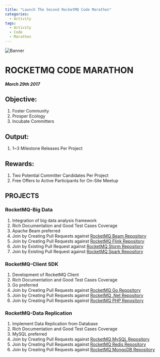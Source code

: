 ```yaml
---
title: "Launch The Second RocketMQ Code Marathon"
categories:
  - Activity
tags:
  - Activity
  - Code
  - Marathon
---
```


![Banner](/assets/images/blog/banner.jpg)
# ROCKETMQ CODE MARATHON [<i class='fa fa-link'></i>](/assets/attachment/launch-second-rocketmq-code-marathon.pdf)
##### March 29th 2017

## Objective:
1. Foster Community
1. Prosper Ecology
1. Incubate Committers

## Output:
1. 1~3 Milestone Releases Per Project

## Rewards:
1. Two Potential Committer Candidates Per Project
1. Free Offers to Active Participants for On-Site Meetup

## PROJECTS

### RocketMQ-Big Data
1. Integration of big data analysis framework
1. Rich Documentation and Good Test Cases Coverage
1. Apache Beam preferred 
2. Join by Creating Pull Requests against [RocketMQ Beam Repository](https://github.com/apache/incubator-rocketmq-externals)
3. Join by Creating Pull Requests against [RocketMQ Flink Repository](https://github.com/apache/incubator-rocketmq-externals)
4. Join by Existing Pull Request against [RocketMQ Storm Repository](https://github.com/apache/storm/pull/2024)
4. Join by Existing Pull Request against [RocketMQ Spark Repository](https://github.com/apache/incubator-rocketmq-externals/pull/5)

### RocketMQ-Client SDK
1. Development of RocketMQ Client
1. Rich Documentation and Good Test Cases Coverage
3. Go preferred
1. Join by Creating Pull Requests against [RocketMQ Go Repository](https://github.com/apache/incubator-rocketmq-externals)
2. Join by Creating Pull Requests against [RocketMQ .Net Repository](https://github.com/apache/incubator-rocketmq-externals)
3. Join by Creating Pull Requests against [RocketMQ PHP Repository](https://github.com/apache/incubator-rocketmq-externals)


### RocketMQ-Data Replication
1. Implement Data Replication from Database
1. Rich Documentation and Good Test Cases Coverage
3. MySQL preferred
1. Join by Creating Pull Requests against [RocketMQ MySQL Repository](https://github.com/apache/incubator-rocketmq-externals)
2. Join by Creating Pull Requests against [RocketMQ Redis Repository](https://github.com/apache/incubator-rocketmq-externals)
3. Join by Creating Pull Requests against [RocketMQ MongoDB Repository](https://github.com/apache/incubator-rocketmq-externals)
